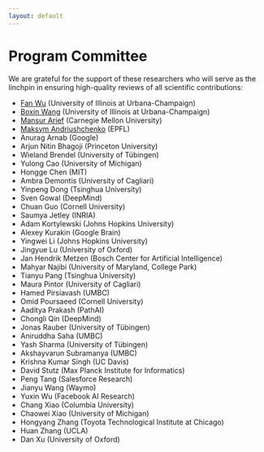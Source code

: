 ```yaml
---
layout: default
---
```


# Program Committee

We are grateful for the support of these researchers who will serve as the
linchpin in ensuring high-quality reviews of all scientific contributions:

- [Fan Wu](https://kkkkahlua.github.io/) (University of Illinois at Urbana-Champaign)
- [Boxin Wang](https://wbx.life/) (University of Illinois at Urbana-Champaign)
- [Mansur Arief](https://scholar.google.com/citations?user=VbJC_9kAAAAJ&hl=en) (Carnegie Mellon University)
- [Maksym Andriushchenko](https://people.epfl.ch/maksym.andriushchenko) (EPFL)
- Anurag Arnab (Google)
- Arjun Nitin Bhagoji (Princeton University)
- Wieland Brendel (University of Tübingen)
- Yulong Cao (University of Michigan)
- Hongge Chen (MIT)
- Ambra Demontis (University of Cagliari)
- Yinpeng Dong (Tsinghua University)
- Sven Gowal (DeepMind)
- Chuan Guo (Cornell University)
- Saumya Jetley (INRIA)
- Adam Kortylewski (Johns Hopkins University)
- Alexey Kurakin (Google Brain)
- Yingwei Li (Johns Hopkins University)
- Jingyue Lu (University of Oxford)
- Jan Hendrik Metzen (Bosch Center for Artificial Intelligence)
- Mahyar Najibi (University of Maryland, College Park)
- Tianyu Pang (Tsinghua University)
- Maura Pintor (University of Cagliari)
- Hamed Pirsiavash (UMBC)
- Omid Poursaeed (Cornell University)
- Aaditya Prakash (PathAI)
- Chongli Qin (DeepMind)
- Jonas Rauber (University of Tübingen)
- Aniruddha Saha (UMBC)
- Yash Sharma (University of Tübingen)
- Akshayvarun Subramanya (UMBC)
- Krishna Kumar Singh (UC Davis)
- David Stutz (Max Planck Institute for Informatics)
- Peng Tang (Salesforce Research)
- Jianyu Wang (Waymo)
- Yuxin Wu (Facebook AI Research)
- Chang Xiao (Columbia University)
- Chaowei Xiao (University of Michigan)
- Hongyang Zhang (Toyota Technological Institute at Chicago)
- Huan Zhang (UCLA)
- Dan Xu (University of Oxford)
